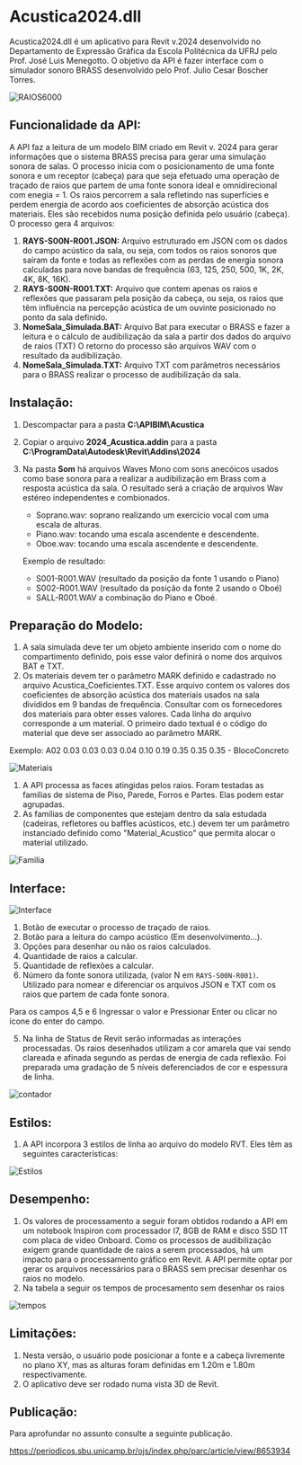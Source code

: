 # Acustica2024.dll

Acustica2024.dll é um aplicativo para Revit v.2024 desenvolvido no Departamento de Expressão Gráfica da Escola Politécnica da UFRJ pelo Prof. José Luis Menegotto. O objetivo da API é fazer interface com o simulador sonoro BRASS desenvolvido pelo Prof. Julio Cesar Boscher Torres.

![RAIOS6000](https://user-images.githubusercontent.com/9437020/235116960-2306a9f9-e3fb-4e65-9eb4-82d0fb5b5e5c.PNG)

## Funcionalidade da API:
A API faz a leitura de um modelo BIM criado em Revit v. 2024 para gerar informações que o sistema BRASS precisa para gerar uma simulação sonora de salas. O processo inicia com o posicionamento de uma fonte sonora e um receptor (cabeça) para que seja efetuado uma operação de traçado de raios que partem de uma fonte sonora ideal e omnidirecional com enegia = 1. Os raios percorrem a sala refletindo nas superfícies e perdem energia de acordo aos coeficientes de absorção acústica dos materiais.
Eles são recebidos numa posição definida pelo usuário (cabeça). O processo gera 4 arquivos:

1. **RAYS-S00N-R001.JSON:**     Arquivo estruturado em JSON com os dados do campo acústico da sala, ou seja, com todos os raios sonoros que saíram da fonte e todas as reflexões com as perdas de energia sonora calculadas para nove bandas de frequência (63, 125, 250, 500, 1K, 2K, 4K, 8K, 16K).
2. **RAYS-S00N-R001.TXT:**      Arquivo que contem apenas os raios e reflexões que passaram pela posição da cabeça, ou seja, os raios que têm influência na percepção acústica de um ouvinte posicionado no ponto da sala definido.
3. **NomeSala_Simulada.BAT:**   Arquivo Bat para executar o BRASS e fazer a leitura e o cálculo de audibilização da sala a partir dos dados do arquivo de raios (TXT) O retorno do processo são arquivos WAV com o resultado da audibilização.
4. **NomeSala_Simulada.TXT:**   Arquivo TXT com parâmetros necessários para o BRASS realizar o processo de audibilização da sala.
                               
## Instalação:
 1. Descompactar para a pasta **C:\APIBIM\Acustica**
 2. Copiar o arquivo **2024_Acustica.addin** para a pasta **C:\ProgramData\Autodesk\Revit\Addins\2024**
 3. Na pasta **Som** há arquivos Waves Mono com sons anecóicos usados como base sonora para a realizar a audibilização em Brass com a resposta acústica da sala. 
    O resultado será a criação de arquivos Wav estéreo independentes e combionados.
 
      * Soprano.wav: soprano realizando um exercício vocal com uma escala de alturas. 
      * Piano.wav:   tocando uma escala ascendente e descendente.
      * Oboe.wav:    tocando uma escala ascendente e descendente.
      
      Exemplo de resultado:
      
      * S001-R001.WAV  (resultado da posição da fonte 1 usando o Piano) 
      * S002-R001.WAV  (resultado da posição da fonte 2 usando o Oboé) 
      * SALL-R001.WAV  a combinação do Piano e Oboé.

## Preparação do Modelo:
 1. A sala simulada deve ter um objeto ambiente inserido com o nome do compartimento definido, pois esse valor definirá o nome dos arquivos BAT e TXT. 
 2. Os materiais devem ter o parâmetro MARK definido e cadastrado no arquivo Acustica_Coeficientes.TXT.
 Esse arquivo contem os valores dos coeficientes de absorção acústica dos materiais usados na sala divididos em 9 bandas de frequência.
 Consultar com os fornecedores dos materiais para obter esses valores. Cada linha do arquivo corresponde a um material.
 O primeiro dado textual é o código do material que deve ser associado ao parâmetro MARK.

Exemplo:  A02 0.03 0.03 0.03 0.04 0.10 0.19 0.35 0.35 0.35 - BlocoConcreto

![Materiais](https://user-images.githubusercontent.com/9437020/235194809-edbf0873-caee-476c-9103-f7472fd9e6cd.PNG)

 1. A API processa as faces atingidas pelos raios. Foram testadas as familias de sistema de Piso, Parede, Forros e Partes. Elas podem estar agrupadas. 
 2. As famílias de componentes que estejam dentro da sala estudada (cadeiras, refletores ou baffles acústicos, etc.) devem ter um parâmetro instanciado 
    definido como "Material_Acustico" que permita alocar o material utilizado.

![Familia](https://user-images.githubusercontent.com/9437020/235192990-612e1f3e-1af5-45c0-befa-a70cbd703047.PNG)
  
## Interface:
![Interface](https://user-images.githubusercontent.com/9437020/235352580-44726e4d-9f58-4e51-867b-8c1738b936bd.PNG)

 1. Botão de executar o processo de traçado de raios.
 2. Botão para a leitura do campo acústico (Em desenvolvimento...).
 3. Opções para desenhar ou não os raios calculados.
 4. Quantidade de raios a calcular.
 5. Quantidade de reflexões a calcular.
 6. Número da fonte sonora utilizada, (valor N em `RAYS-S00N-R001)`. Utilizado para nomear e diferenciar os arquivos JSON e TXT com os raios que partem de cada fonte sonora.

Para os campos 4,5 e 6 Ingressar o valor e Pressionar Enter ou clicar no ícone do enter do campo.

 5. Na linha de Status de Revit serão informadas as interações processadas. Os raios desenhados utilizam a cor amarela que vai sendo clareada e afinada segundo as perdas de energia de cada reflexão. 
 Foi preparada uma gradação de 5 níveis deferenciados de cor e espessura de linha.

![contador](https://user-images.githubusercontent.com/9437020/235193199-33ac6d83-b916-4ef3-aa39-495c9d87b74e.png)

## Estilos:
1. A API incorpora 3 estilos de linha ao arquivo do modelo RVT. Eles têm as seguintes características:

![Estilos](https://user-images.githubusercontent.com/9437020/235129574-902e4f05-dd74-4636-836d-337d615d3aef.PNG)

## Desempenho:
1. Os valores de processamento a seguir foram obtidos rodando a API em um notebook Inspiron com processador I7, 8GB de RAM e disco SSD 1T com placa de video Onboard.
Como os processos de audibilização exigem grande quantidade de raios a serem processados, há um impacto para o processamento gráfico em Revit. 
A API permite optar por gerar os arquivos necessários para o BRASS sem precisar desenhar os raios no modelo.
2. Na tabela a seguir os tempos de procesamento sem desenhar os raios

![tempos](https://user-images.githubusercontent.com/9437020/235238074-9609ee4f-8a13-4eed-b684-a295099974db.PNG)

## Limitações:
1. Nesta versão, o usuário pode posicionar a fonte e a cabeça livremente no plano XY, mas as alturas foram definidas em 1.20m e 1.80m respectivamente.
2. O aplicativo deve ser rodado numa vista 3D de Revit.

## Publicação:
Para aprofundar no assunto consulte a seguinte publicação.

https://periodicos.sbu.unicamp.br/ojs/index.php/parc/article/view/8653934
